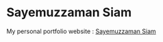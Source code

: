 # Sayemuzzaman Siam
My personal portfolio website : [Sayemuzzaman Siam](https://sayemuzzamansiam.github.io/)
